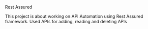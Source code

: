 Rest Assured

This project is about working on API Automation using Rest Assured framework. Used APIs for adding, reading and deleting APIs


